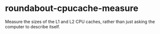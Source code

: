 roundabout-cpucache-measure
===========================

Measure the sizes of the L1 and L2 CPU caches, rather than just
asking the computer to describe itself.
